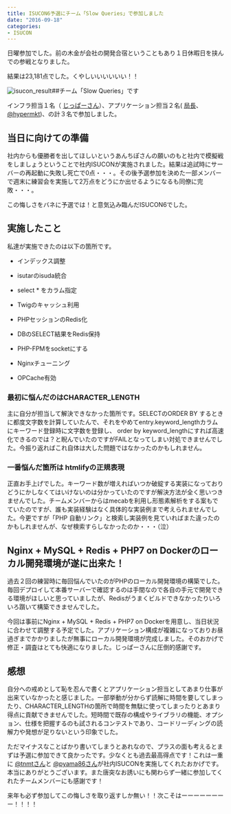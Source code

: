 ```yaml
---
title: ISUCON6予選にチーム「Slow Queries」で参加しました
date: "2016-09-18"
categories: 
- ISUCON
---
```


日曜参加でした。前の木金が会社の開発合宿ということもあり１日休暇日を挟んでの参戦となりました。

結果は23,181点でした。くやしいいいいいい！！


![isucon_result](https://hypermkt-blog.lolipop.io/wp-content/uploads/2016/09/isucon_result.png)##チーム「Slow Queries」です


インフラ担当１名（
[じっぱーさん](https://twitter.com/buty4649)）、アプリケーション担当２名(
[局長](https://twitter.com/yuto_kyoku)、
[@hypermkt](https://twitter.com/hypermkt))、の計３名で参加しました。


## 当日に向けての準備


社内からも優勝者を出してほしいというあんちぽさんの願いのもと社内で模擬戦をしましょうということで社内ISUCONが実施されました。結果は追試時にサーバーの再起動に失敗し死亡で0点・・・。その後予選参加を決めた一部メンバーで週末に練習会を実施して2万点をどうにか出せるようになるも同僚に完敗・・・。

この悔しさをバネに予選では！と意気込み臨んだISUCON6でした。


## 実施したこと


私達が実施できたのは以下の箇所です。


*  インデックス調整


*  isutarのisuda統合


*  select * をカラム指定


*  Twigのキャッシュ利用


*  PHPセッションのRedis化


*  DBのSELECT結果をRedis保持


*  PHP-FPMをsocketにする


*  Nginxチューニング


*  OPCache有効


### 最初に悩んだのはCHARACTER_LENGTH


主に自分が担当して解決できなかった箇所です。SELECTのORDER BY するときに都度文字数を計算していたんで、それをやめてentry.keyword_lengthカラムにキーワード登録時に文字数を登録し、
order by keyword_lengthにすれば高速化できるのでは？と睨んでいたのですがFAILとなってしまい対処できませんでした。今振り返ればこれ自体は大した問題ではなかったのかもしれません。


### 一番悩んだ箇所は htmlifyの正規表現


正直お手上げでした。キーワード数が増えればいつか破綻する実装になっておりどうにかしなくてはいけないのは分かっていたのですが解決方法が全く思いつきませんでした。チームメンバーからはmecabを利用し形態素解析をする案もでていたのですが、誰も実装経験はなく具体的な実装例まで考えられませんでした。今更ですが「PHP 自動リンク」と検索し実装例を見ていればまた違ったのかもしれませんが、なぜ検索すらしなかったのか・・・（泣）


## Nginx + MySQL + Redis + PHP7 on Dockerのローカル開発環境が遂に出来た！


過去２回の練習時に毎回悩んでいたのがPHPのローカル開発環境の構築でした。毎回デプロイして本番サーバーで確認するのは手間なので各自の手元で開発できる環境がほしいと思っていましたが、Redisがうまくビルドできなかったりいろいろ躓いて構築できませんでした。

今回は事前にNginx + MySQL + Redis + PHP7 on Dockerを用意し、当日状況に合わせて調整する予定でした。アプリケーション構成が複雑になっておりお昼過ぎまでかかりましたが無事にローカル開発環境が完成しました。そのおかげで修正・調査はとても快適になりました。じっぱーさんに圧倒的感謝です。


## 感想


自分への戒めとして恥を忍んで書くとアプリケーション担当としてあまり仕事が出来ていなかったと感じました。一部挙動が分からず読解に時間を要してしまったり、CHARACTER_LENGTHの箇所で時間を無駄に使ってしまったりとあまり得点に貢献できませんでした。短時間で既存の構成やライブラリの機能、オプション、仕様を把握するのも試されるコンテストであり、コードリーディングの読解力や発想が足りないという印象でした。

ただマイナスなことばかり書いてしまうとあれなので、プラスの面も考えるとまずは予選に参加できて良かったです。少なくとも過去最高得点です！これは一重に 
[@tnmtさん](https://twitter.com/tnmt)と
[@pyama86さん](https://twitter.com/pyama86)が社内ISUCONを実施してくれたおかげです。本当にありがとうございます。また唐突なお誘いにも関わらず一緒に参加してくれたチームメンバーにも感謝です！

来年も必ず参加してこの悔しさを取り返すしか無い！！次こそはーーーーーーーー！！！！